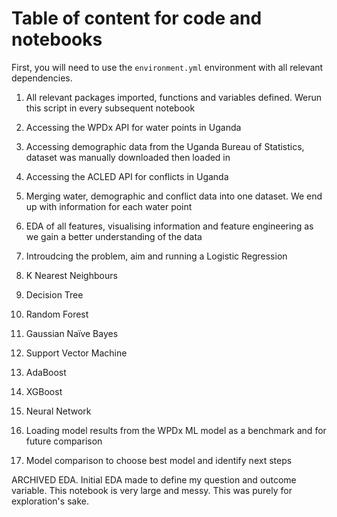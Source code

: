# Table of content for code and notebooks

First, you will need to use the `environment.yml` environment with all relevant dependencies.

1. All relevant packages imported, functions and variables defined. Werun this script in every subsequent notebook

2. Accessing the WPDx API for water points in Uganda

3. Accessing demographic data from the Uganda Bureau of Statistics, dataset was manually downloaded then loaded in

4. Accessing the ACLED API for conflicts in Uganda

5. Merging water, demographic and conflict data into one dataset. We end up with information for each water point

6. EDA of all features, visualising information and feature engineering as we gain a better understanding of the data

7. Introudcing the problem, aim and running a Logistic Regression

8. K Nearest Neighbours

9. Decision Tree

10. Random Forest

11. Gaussian Naïve Bayes

12. Support Vector Machine

13. AdaBoost

14. XGBoost

15. Neural Network

16. Loading model results from the WPDx ML model as a benchmark and for future comparison

17. Model comparison to choose best model and identify next steps

ARCHIVED EDA. Initial EDA made to define my question and outcome variable. This notebook is very large and messy. This was purely for exploration's sake.